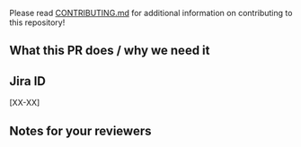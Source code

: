 <!--
  !!!! README !!!! Please fill this out.

  Please follow conventional commit naming conventions:

  https://www.conventionalcommits.org/en/v1.0.0/#summary
-->

Please read [CONTRIBUTING.md](CONTRIBUTING.md) for additional information on contributing to this repository!

<!-- A short description of what your PR does and what it solves. -->
## What this PR does / why we need it


<!-- <<Stencil::Block(jiraPrefix)>> -->

## Jira ID

[XX-XX]

<!-- <</Stencil::Block>> -->

<!-- Notes that may be helpful for anyone reviewing this PR -->
## Notes for your reviewers

<!-- <<Stencil::Block(custom)>> -->

<!-- <</Stencil::Block>> -->
